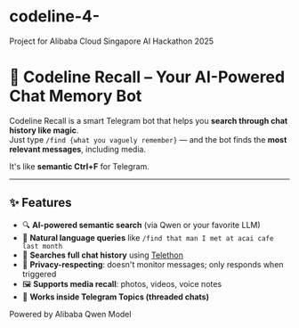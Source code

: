 # codeline-4-
Project for Alibaba Cloud Singapore AI Hackathon 2025

# 🧠 Codeline Recall – Your AI-Powered Chat Memory Bot

Codeline Recall is a smart Telegram bot that helps you **search through chat history like magic**.  
Just type `/find {what you vaguely remember}` — and the bot finds the **most relevant messages**, including media.

It's like **semantic Ctrl+F** for Telegram.

---

## ✨ Features

- 🔍 **AI-powered semantic search** (via Qwen or your favorite LLM)
- 💬 **Natural language queries** like `/find that man I met at acai cafe last month`
- 🧠 **Searches full chat history** using [Telethon](https://github.com/LonamiWebs/Telethon)
- 🔐 **Privacy-respecting**: doesn't monitor messages; only responds when triggered
- 🖼️ **Supports media recall**: photos, videos, voice notes
- 🧵 **Works inside Telegram Topics (threaded chats)**

Powered by Alibaba Qwen Model